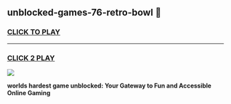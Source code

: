 
## unblocked-games-76-retro-bowl 👋
<h3>
<a href="https://premium.freeplayer.one?title=unblocked-games-76-retro-bowl&ref=14F">CLICK TO PLAY</a></h3>
<hr>

<h3>
<a href="https://premium.freeplayer.one?title=unblocked-games-76-retro-bowl&ref=14F">CLICK 2 PLAY</a>
  
</h3>

<a href="https://premium.freeplayer.one?title=unblocked-games-76-retro-bowl&ref=12F/"><img src="https://clearcache.store/games.png"></a>


**worlds hardest game unblocked: Your Gateway to Fun and Accessible Online Gaming**
